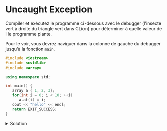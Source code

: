 # Uncaught Exception

Compiler et exécutez le programme ci-dessous avec le debugger (l'insecte vert
à droite du triangle vert dans CLion) pour déterminer à quelle valeur de i le
programme plante.

Pour le voir, vous devrez naviguer dans la colonne de gauche du debugger jusqu'à la fonction `main`.

~~~cpp
#include <iostream>
#include <cstdlib>
#include <array>

using namespace std;

int main() {
   array a { 1, 2, 3};
   for(int i = 0; i < 10; ++i)
      a.at(i) = i;
   cout << "hello" << endl;
   return EXIT_SUCCESS;
}
~~~

<details>
<summary>Solution</summary>
Le programme s'arrête quand i vaut 3
</details>
